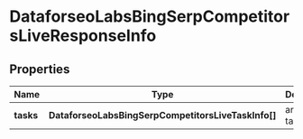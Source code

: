 # DataforseoLabsBingSerpCompetitorsLiveResponseInfo

## Properties

| Name | Type | Description | Notes |
|------------ | ------------- | ------------- | -------------|
**tasks** | **DataforseoLabsBingSerpCompetitorsLiveTaskInfo[]** | array of tasks |[optional]|